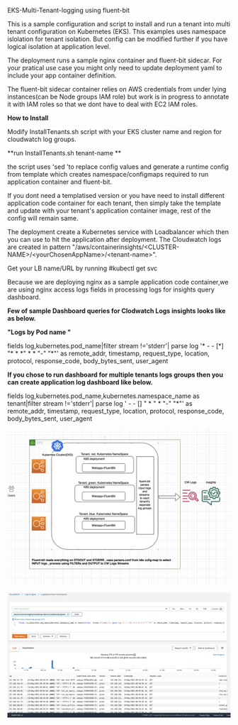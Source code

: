 EKS-Multi-Tenant-logging using fluent-bit

This is a sample configuration and script to install and run a tenant into multi tenant configuration on Kubernetes (EKS). This examples uses namespace islolation for tenant isolation. But config can be modified further if you have logical isolation at application level.

The deployment runs a sample nginx container and fluent-bit sidecar. For your pratical use case you might only need to update deployment yaml to include your app container definition.

The fluent-bit sidecar container relies on AWS credentials from under lying instances(can be Node groups IAM role) but work is in progress to annotate it with IAM roles so that we dont have to deal with EC2 IAM roles.

 **How to Install** 

Modify InstallTenants.sh script with your EKS cluster name and region for cloudwatch log groups.

**run InstallTenants.sh tenant-name **
 
the script uses \'sed \'to replace config values and generate a runtime config from template which creates namespace/configmaps required to run application container and fluent-bit.
  
If you dont need a templatised version or you have need to install different application code container for each tenant, then simply take the template and update with your tenant's application container image, rest of the config will remain same.
  
The deployment create a Kubernetes service with Loadbalancer which then you can use to hit the application after deployment. The Cloudwatch logs are created in pattern \"/aws/containerinsights/\<CLUSTER-NAME\>/\<yourChosenAppName\>\/<tenant-name\>\".
 
Get your LB name/URL by running #kubectl get svc <tenant-name>
  
Because we are deploying nginx as a sample application code container,we are using nginx access logs fields in processing logs for insights query dashboard.
  
**Few of sample Dashboard queries for Clodwatch Logs insights looks like as below.**
  
  **"Logs by Pod name "**
 
fields log,kubernetes.pod_name|filter  stream !='stderr'|  parse log '* - - [*] "\* \* \*" \* \* "-" "\*"' as remote_addr, timestamp, request_type, location, protocol, response_code, body_bytes_sent, user_agent 

**If you chose to run dashboard for multiple tenants logs groups then you can create application log dashboard like below.**
 
fields log,kubernetes.pod_name,kubernetes.namespace_name as tenant|filter  stream !='stderr'|  parse log ' - - [] " * "  * "-" "*"' as remote_addr, timestamp, request_type, location, protocol, response_code, body_bytes_sent, user_agent 



![alt text](https://github.com/priyavartk/eks-multi-tenant-logging/blob/main/Screenshot%202021-05-24%20at%2011.29.12.png?raw=true)

![alt text](https://github.com/priyavartk/eks-multi-tenant-logging/blob/main/Screenshot%202021-05-24%20at%2010.30.17.png?raw=true)



